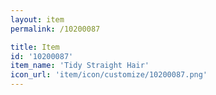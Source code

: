 ```yaml
---
layout: item
permalink: /10200087

title: Item
id: '10200087'
item_name: 'Tidy Straight Hair'
icon_url: 'item/icon/customize/10200087.png'
---
```

